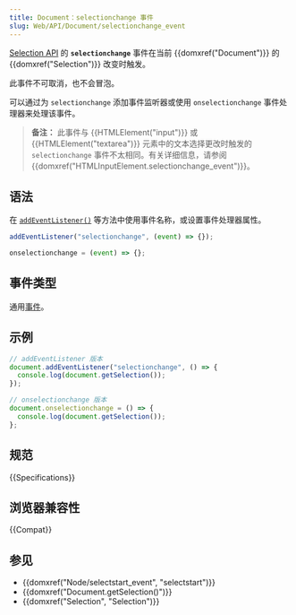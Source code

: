 ```yaml
---
title: Document：selectionchange 事件
slug: Web/API/Document/selectionchange_event
---
```


[Selection API](/zh-CN/docs/Web/API/Selection) 的 **`selectionchange`** 事件在当前 {{domxref("Document")}} 的 {{domxref("Selection")}} 改变时触发。

此事件不可取消，也不会冒泡。

可以通过为 `selectionchange` 添加事件监听器或使用 `onselectionchange` 事件处理器来处理该事件。

> **备注：** 此事件与 {{HTMLElement("input")}} 或 {{HTMLElement("textarea")}} 元素中的文本选择更改时触发的 `selectionchange` 事件不太相同。有关详细信息，请参阅 {{domxref("HTMLInputElement.selectionchange_event")}}。

## 语法

在 [`addEventListener()`](/zh-CN/docs/Web/API/EventTarget/addEventListener) 等方法中使用事件名称，或设置事件处理器属性。

```js
addEventListener("selectionchange", (event) => {});

onselectionchange = (event) => {};
```

## 事件类型

通用[事件](/zh-CN/docs/Web/API/Event)。

## 示例

```js
// addEventListener 版本
document.addEventListener("selectionchange", () => {
  console.log(document.getSelection());
});

// onselectionchange 版本
document.onselectionchange = () => {
  console.log(document.getSelection());
};
```

## 规范

{{Specifications}}

## 浏览器兼容性

{{Compat}}

## 参见

- {{domxref("Node/selectstart_event", "selectstart")}}
- {{domxref("Document.getSelection()")}}
- {{domxref("Selection", "Selection")}}
